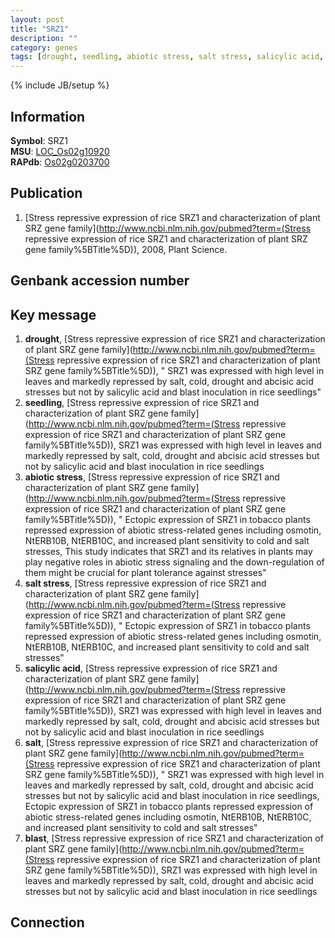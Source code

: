 ```yaml
---
layout: post
title: "SRZ1"
description: ""
category: genes
tags: [drought, seedling, abiotic stress, salt stress, salicylic acid, salt, blast]
---
```

{% include JB/setup %}

## Information
__Symbol__: SRZ1  
__MSU__: [LOC_Os02g10920](http://rice.plantbiology.msu.edu/cgi-bin/ORF_infopage.cgi?orf=LOC_Os02g10920)  
__RAPdb__: [Os02g0203700](http://rapdb.dna.affrc.go.jp/viewer/gbrowse_details/irgsp1?name=Os02g0203700)  

## Publication
1. [Stress repressive expression of rice SRZ1 and characterization of plant SRZ gene family](http://www.ncbi.nlm.nih.gov/pubmed?term=(Stress repressive expression of rice SRZ1 and characterization of plant SRZ gene family%5BTitle%5D)), 2008, Plant Science.

## Genbank accession number

## Key message
1. __drought__, [Stress repressive expression of rice SRZ1 and characterization of plant SRZ gene family](http://www.ncbi.nlm.nih.gov/pubmed?term=(Stress repressive expression of rice SRZ1 and characterization of plant SRZ gene family%5BTitle%5D)), " SRZ1 was expressed with high level in leaves and markedly repressed by salt, cold, drought and abcisic acid stresses but not by salicylic acid and blast inoculation in rice seedlings"
2. __seedling__, [Stress repressive expression of rice SRZ1 and characterization of plant SRZ gene family](http://www.ncbi.nlm.nih.gov/pubmed?term=(Stress repressive expression of rice SRZ1 and characterization of plant SRZ gene family%5BTitle%5D)),  SRZ1 was expressed with high level in leaves and markedly repressed by salt, cold, drought and abcisic acid stresses but not by salicylic acid and blast inoculation in rice seedlings
3. __abiotic stress__, [Stress repressive expression of rice SRZ1 and characterization of plant SRZ gene family](http://www.ncbi.nlm.nih.gov/pubmed?term=(Stress repressive expression of rice SRZ1 and characterization of plant SRZ gene family%5BTitle%5D)), " Ectopic expression of SRZ1 in tobacco plants repressed expression of abiotic stress-related genes including osmotin, NtERB10B, NtERB10C, and increased plant sensitivity to cold and salt stresses, This study indicates that SRZ1 and its relatives in plants may play negative roles in abiotic stress signaling and the down-regulation of them might be crucial for plant tolerance against stresses"
4. __salt stress__, [Stress repressive expression of rice SRZ1 and characterization of plant SRZ gene family](http://www.ncbi.nlm.nih.gov/pubmed?term=(Stress repressive expression of rice SRZ1 and characterization of plant SRZ gene family%5BTitle%5D)), " Ectopic expression of SRZ1 in tobacco plants repressed expression of abiotic stress-related genes including osmotin, NtERB10B, NtERB10C, and increased plant sensitivity to cold and salt stresses"
5. __salicylic acid__, [Stress repressive expression of rice SRZ1 and characterization of plant SRZ gene family](http://www.ncbi.nlm.nih.gov/pubmed?term=(Stress repressive expression of rice SRZ1 and characterization of plant SRZ gene family%5BTitle%5D)),  SRZ1 was expressed with high level in leaves and markedly repressed by salt, cold, drought and abcisic acid stresses but not by salicylic acid and blast inoculation in rice seedlings
6. __salt__, [Stress repressive expression of rice SRZ1 and characterization of plant SRZ gene family](http://www.ncbi.nlm.nih.gov/pubmed?term=(Stress repressive expression of rice SRZ1 and characterization of plant SRZ gene family%5BTitle%5D)), " SRZ1 was expressed with high level in leaves and markedly repressed by salt, cold, drought and abcisic acid stresses but not by salicylic acid and blast inoculation in rice seedlings, Ectopic expression of SRZ1 in tobacco plants repressed expression of abiotic stress-related genes including osmotin, NtERB10B, NtERB10C, and increased plant sensitivity to cold and salt stresses"
7. __blast__, [Stress repressive expression of rice SRZ1 and characterization of plant SRZ gene family](http://www.ncbi.nlm.nih.gov/pubmed?term=(Stress repressive expression of rice SRZ1 and characterization of plant SRZ gene family%5BTitle%5D)),  SRZ1 was expressed with high level in leaves and markedly repressed by salt, cold, drought and abcisic acid stresses but not by salicylic acid and blast inoculation in rice seedlings

## Connection


